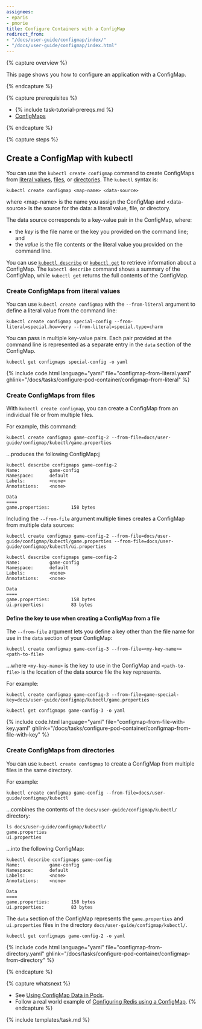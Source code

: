 ```yaml
---
assignees:
- eparis
- pmorie
title: Configure Containers with a ConfigMap
redirect_from:
- "/docs/user-guide/configmap/index/"
- "/docs/user-guide/configmap/index.html"
---
```


{% capture overview %}

This page shows you how to configure an application with a ConfigMap.

{% endcapture %}

{% capture prerequisites %}

- {% include task-tutorial-prereqs.md %}
- [ConfigMaps](/docs/concepts/concept-configmap)

{% endcapture %}

{% capture steps %}

## Create a ConfigMap with kubectl

You can use the `kubectl create configmap` command to create ConfigMaps from [literal values](#creating-configmaps-from-literal-values), [files](#creating-configmaps-from-files), or [directories](#creating-configmaps-from-directories). The `kubectl` syntax is:

```shell
kubectl create configmap <map-name> <data-source>
```

where \<map-name> is the name you assign the ConfigMap and \<data-source> is the source for the data: a literal value, file, or directory.

The data source corresponds to a key-value pair in the ConfigMap, where:

- the *key* is the file name or the key you provided on the command line; and
- the *value* is the file contents or the literal value you provided on the command line.

You can use [`kubectl describe`](docs/user-guide/kubectl/v1.6/#describe) or [`kubectl get`](docs/user-guide/kubectl/v1.6/#get) to retrieve information about a ConfigMap. The `kubectl describe` command shows a summary of the ConfigMap, while `kubectl get` returns the full contents of the ConfigMap.

### Create ConfigMaps from literal values

You can use `kubectl create configmap` with the `--from-literal` argument to define a literal value from the command line:

```shell
kubectl create configmap special-config --from-literal=special.how=very --from-literal=special.type=charm
```

You can pass in multiple key-value pairs. Each pair provided at the command line is represented as a separate entry in the `data` section of the ConfigMap.

```shell
kubectl get configmaps special-config -o yaml
```

{% include code.html language="yaml" file="configmap-from-literal.yaml" ghlink="/docs/tasks/configure-pod-container/configmap-from-literal" %}

### Create ConfigMaps from files

With `kubectl create configmap`, you can create a ConfigMap from an individual file or from multiple files.

For example, this command:

```shell
kubectl create configmap game-config-2 --from-file=docs/user-guide/configmap/kubectl/game.properties
```

...produces the following ConfigMap:j

```shell
kubectl describe configmaps game-config-2
Name:           game-config
Namespace:      default
Labels:         <none>
Annotations:    <none>

Data
====
game.properties:        158 bytes
```

Including the  `--from-file` argument multiple times creates a ConfigMap from multiple data sources:

```shell
kubectl create configmap game-config-2 --from-file=docs/user-guide/configmap/kubectl/game.properties --from-file=docs/user-guide/configmap/kubectl/ui.properties

kubectl describe configmaps game-config-2
Name:           game-config
Namespace:      default
Labels:         <none>
Annotations:    <none>

Data
====
game.properties:        158 bytes
ui.properties:          83 bytes
```

#### Define the key to use when creating a ConfigMap from a file

The `--from-file` argument lets you define a key other than the file name for use in the `data` section of your ConfigMap:

```shell
kubectl create configmap game-config-3 --from-file=<my-key-name>=<path-to-file>
```

...where `<my-key-name>` is the key to use in the ConfigMap and `<path-to-file>` is the location of the data source file the key represents.

For example:

```shell
kubectl create configmap game-config-3 --from-file=game-special-key=docs/user-guide/configmap/kubectl/game.properties

kubectl get configmaps game-config-3 -o yaml
```

{% include code.html language="yaml" file="configmap-from-file-with-key.yaml" ghlink="/docs/tasks/configure-pod-container/configmap-from-file-with-key" %}

### Create ConfigMaps from directories

You can use `kubectl create configmap` to create a ConfigMap from multiple files in the same directory.

For example:

```shell
kubectl create configmap game-config --from-file=docs/user-guide/configmap/kubectl
```

...combines the contents of the `docs/user-guide/configmap/kubectl/` directory:

```shell
ls docs/user-guide/configmap/kubectl/
game.properties
ui.properties
```

...into the following ConfigMap:

```shell
kubectl describe configmaps game-config
Name:           game-config
Namespace:      default
Labels:         <none>
Annotations:    <none>

Data
====
game.properties:        158 bytes
ui.properties:          83 bytes
```

The `data` section of the ConfigMap represents the `game.properties` and `ui.properties` files in the directory `docs/user-guide/configmap/kubectl/`.

```shell
kubectl get configmaps game-config-2 -o yaml
```

{% include code.html language="yaml" file="configmap-from-directory.yaml" ghlink="/docs/tasks/configure-pod-container/configmap-from-directory" %}

{% endcapture %}

{% capture whatsnext %}
- See [Using ConfigMap Data in Pods](/docs/tasks/configure-pod-container/configure-pod-configmap).
- Follow a real world example of [Configuring Redis using a ConfigMap](/docs/tutorials/configuration/configure-redis-using-configmap/).
{% endcapture %}

{% include templates/task.md %}
